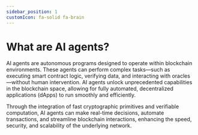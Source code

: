 ```yaml
---
sidebar_position: 1
customIcon: fa-solid fa-brain
---
```


# What are AI agents?

AI agents are autonomous programs designed to operate within blockchain environments. These agents can perform complex tasks—such as executing smart contract logic, verifying data, and interacting with oracles—without human intervention. AI agents unlock unprecedented capabilities in the blockchain space, allowing for fully automated, decentralized applications (dApps) to run smoothly and efficiently.

Through the integration of fast cryptographic primitives and verifiable computation, AI agents can make real-time decisions, automate transactions, and streamline blockchain interactions, enhancing the speed, security, and scalability of the underlying network.